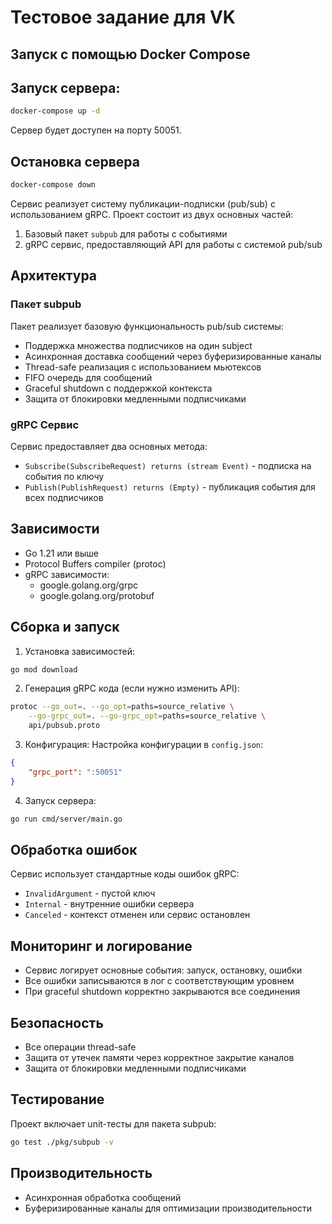 # Тестовое задание для VK

## Запуск с помощью Docker Compose


## Запуск сервера:
```bash
docker-compose up -d
```

Сервер будет доступен на порту 50051.

## Остановка сервера

```bash
docker-compose down
```

Сервис реализует систему публикации-подписки (pub/sub) с использованием gRPC. Проект состоит из двух основных частей:
1. Базовый пакет `subpub` для работы с событиями
2. gRPC сервис, предоставляющий API для работы с системой pub/sub

## Архитектура

### Пакет subpub

Пакет реализует базовую функциональность pub/sub системы:
- Поддержка множества подписчиков на один subject
- Асинхронная доставка сообщений через буферизированные каналы
- Thread-safe реализация с использованием мьютексов
- FIFO очередь для сообщений
- Graceful shutdown с поддержкой контекста
- Защита от блокировки медленными подписчиками

### gRPC Сервис

Сервис предоставляет два основных метода:
- `Subscribe(SubscribeRequest) returns (stream Event)` - подписка на события по ключу
- `Publish(PublishRequest) returns (Empty)` - публикация события для всех подписчиков

## Зависимости

- Go 1.21 или выше
- Protocol Buffers compiler (protoc)
- gRPC зависимости:
  - google.golang.org/grpc
  - google.golang.org/protobuf

## Сборка и запуск

1. Установка зависимостей:
```bash
go mod download
```

2. Генерация gRPC кода (если нужно изменить API):
```bash
protoc --go_out=. --go_opt=paths=source_relative \
    --go-grpc_out=. --go-grpc_opt=paths=source_relative \
    api/pubsub.proto
```

3. Конфигурация:
Настройка конфигурации в `config.json`:
```json
{
    "grpc_port": ":50051"
}
```

4. Запуск сервера:
```bash
go run cmd/server/main.go
```

## Обработка ошибок

Сервис использует стандартные коды ошибок gRPC:
- `InvalidArgument` - пустой ключ
- `Internal` - внутренние ошибки сервера
- `Canceled` - контекст отменен или сервис остановлен

## Мониторинг и логирование

- Сервис логирует основные события: запуск, остановку, ошибки
- Все ошибки записываются в лог с соответствующим уровнем
- При graceful shutdown корректно закрываются все соединения

## Безопасность

- Все операции thread-safe
- Защита от утечек памяти через корректное закрытие каналов
- Защита от блокировки медленными подписчиками

## Тестирование

Проект включает unit-тесты для пакета subpub:
```bash
go test ./pkg/subpub -v
```

## Производительность

- Асинхронная обработка сообщений
- Буферизированные каналы для оптимизации производительности